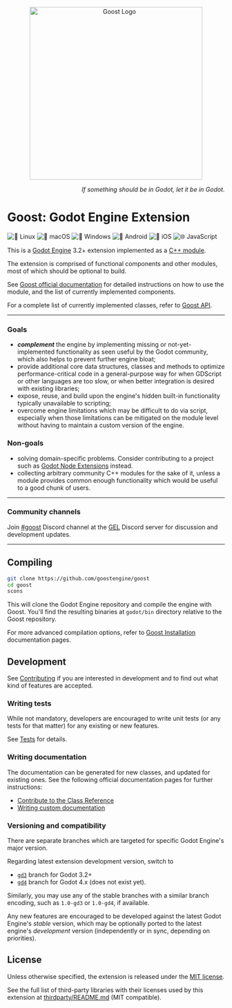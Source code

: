 <p align="center">
  <a href="https://github.com/goostengine">
    <img src="logo.svg" width="400" alt="Goost Logo">
  </a>
</p>

<p align="right">
  <i>If something should be in Godot, let it be in Godot.</i>
</p>

# Goost: Godot Engine Extension

![🐧 Linux](https://github.com/goostengine/goost/workflows/%F0%9F%90%A7%20Linux/badge.svg)
![🍎 macOS](https://github.com/goostengine/goost/workflows/%F0%9F%8D%8E%20macOS/badge.svg)
![🎨 Windows](https://github.com/goostengine/goost/workflows/%F0%9F%8E%A8%20Windows/badge.svg)
![🤖 Android](https://github.com/goostengine/goost/workflows/%F0%9F%A4%96%20Android/badge.svg)
![🍏 iOS](https://github.com/goostengine/goost/workflows/%F0%9F%8D%8F%20iOS/badge.svg)
![🌐 JavaScript](https://github.com/goostengine/goost/workflows/%F0%9F%8C%90%20JavaScript/badge.svg)

This is a [Godot Engine](https://github.com/godotengine/godot) 3.2+ extension
implemented as a
[C++ module](https://docs.godotengine.org/en/latest/development/cpp/custom_modules_in_cpp.html).

The extension is comprised of functional components and other modules, most of
which should be optional to build.

See [Goost official documentation](https://goost.readthedocs.io/en/gd3/) for
detailed instructions on how to use the module, and the list of currently
implemented components.

For a complete list of currently implemented classes, refer to
[Goost API](https://goost.readthedocs.io/en/gd3/classes/index.html).

---

### Goals
- ***complement*** the engine by implementing missing or not-yet-implemented
  functionality as seen useful by the Godot community, which also helps to
  prevent further engine bloat;
- provide additional core data structures, classes and methods to optimize
  performance-critical code in a general-purpose way for when GDScript or other
  languages are too slow, or when better integration is desired with existing
  libraries;
- expose, reuse, and build upon the engine's hidden built-in functionality
  typically unavailable to scripting;
- overcome engine limitations which may be difficult to do via script,
  especially when those limitations can be mitigated on the module level without
  having to maintain a custom version of the engine.

### Non-goals
- solving domain-specific problems. Consider contributing to a project such as
  [Godot Node Extensions](https://github.com/godot-extended-libraries/godot-next)
  instead.
- collecting arbitrary community C++ modules for the sake of it, unless a module
  provides common enough functionality which would be useful to a good chunk of
  users.

---

### Community channels

Join [#goost](https://discord.gg/w6jBZnG) Discord channel at the
[GEL](https://github.com/godot-extended-libraries) Discord server for discussion
and development updates.

---

## Compiling

```sh
git clone https://github.com/goostengine/goost
cd goost
scons
```

This will clone the Godot Engine repository and compile the engine with Goost.
You'll find the resulting binaries at `godot/bin` directory relative to the
Goost repository.

For more advanced compilation options, refer to
[Goost Installation](https://goost.readthedocs.io/en/gd3/usage/installation.html)
documentation pages.

## Development

See [Contributing](CONTRIBUTING.md) if you are interested in development and to
find out what kind of features are accepted.

### Writing tests

While not mandatory, developers are encouraged to write unit tests (or any tests
for that matter) for any existing or new features.

See [Tests](tests/README.md) for details.

### Writing documentation

The documentation can be generated for new classes, and updated for existing
ones. See the following official documentation pages for further instructions:

- [Contribute to the Class Reference](https://docs.godotengine.org/en/latest/community/contributing/updating_the_class_reference.html)
- [Writing custom documentation](https://docs.godotengine.org/en/latest/development/cpp/custom_modules_in_cpp.html#writing-custom-documentation)

### Versioning and compatibility

There are separate branches which are targeted for specific Godot Engine's major
version.

Regarding latest extension development version, switch to
* [`gd3`](https://github.com/goostengine/goost/tree/gd3) branch for Godot 3.2+
* [`gd4`](https://github.com/goostengine/goost/tree/gd4) branch for Godot 4.x (does not exist yet).

Similarly, you may use any of the stable branches with a similar branch
encoding, such as `1.0-gd3` or `1.0-gd4`, if available.

Any new features are encouraged to be developed against the latest Godot
Engine's *stable* version, which may be optionally ported to the latest engine's
*development* version (independently or in sync, depending on priorities).

## License

Unless otherwise specified, the extension is released under the
[MIT license](LICENSE.txt).

See the full list of third-party libraries with their licenses used by this
extension at [thirdparty/README.md](thirdparty/README.md) (MIT compatible).
